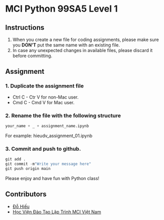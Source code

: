 # __MCI Python 99SA5 Level 1__




## Instructions

1. When you create a new file for coding assignments, please make sure you __DON'T__ put the same name with an existing file. 
2. In case any unexpected changes in available files, please discard it before committing.

## Assignment

### 1. Duplicate the assignment file

- Ctrl C - Ctr V for non-Mac user.
- Cmd C - Cmd V for Mac user.

### 2. Rename the file with the following structure

```python
your_name + _ + assignment_name.ipynb
```

For example: hieudv_assignment_01.ipynb

### 3. Commit and push to github.

```python
git add .
git commit -m"Write your message here"
git push origin main
```

Please enjoy and have fun with Python class!

## Contributors

- [Đỗ Hiếu](https://github.com/hieudarius)
- [Học Viện Đào Tạo Lập Trình MCI Việt Nam](https://www.facebook.com/MCIVietNam2021)
